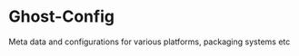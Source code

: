 Ghost-Config
============

Meta data and configurations for various platforms, packaging systems etc
